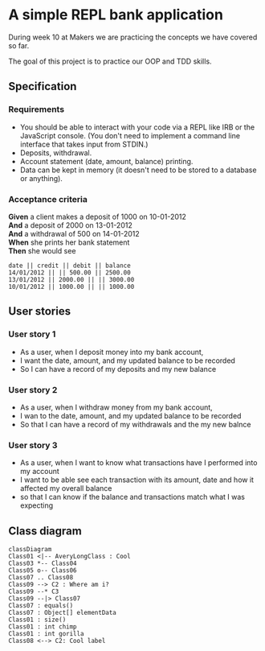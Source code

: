 # A simple REPL bank application

During week 10 at Makers we are practicing the concepts we have covered so far. 

The goal of this project is to practice our OOP and TDD skills.

## Specification

### Requirements

* You should be able to interact with your code via a REPL like IRB or the JavaScript console.  (You don't need to implement a command line interface that takes input from STDIN.)
* Deposits, withdrawal.
* Account statement (date, amount, balance) printing.
* Data can be kept in memory (it doesn't need to be stored to a database or anything).

### Acceptance criteria

**Given** a client makes a deposit of 1000 on 10-01-2012  
**And** a deposit of 2000 on 13-01-2012  
**And** a withdrawal of 500 on 14-01-2012  
**When** she prints her bank statement  
**Then** she would see

```
date || credit || debit || balance
14/01/2012 || || 500.00 || 2500.00
13/01/2012 || 2000.00 || || 3000.00
10/01/2012 || 1000.00 || || 1000.00
```


## User stories

### User story 1

* As a user, when I deposit money into my bank account, 
* I want the date,  amount, and my updated balance to be recorded
* So I can have a record of my deposits and my new balance

### User story 2

* As a user, when I withdraw money from my bank account, 
* I wan to the date, amount, and my updated balance to be recorded
* So that I can have a record of my withdrawals and the my new balnce

### User story 3

* As a user, when I want to know what transactions have I performed into my account
* I want to be able see each transaction with its amount, date and how it affected my overall balance
* so that I can know if the balance and transactions match what I was expecting

## Class diagram

```mermaid
classDiagram
Class01 <|-- AveryLongClass : Cool
Class03 *-- Class04
Class05 o-- Class06
Class07 .. Class08
Class09 --> C2 : Where am i?
Class09 --* C3
Class09 --|> Class07
Class07 : equals()
Class07 : Object[] elementData
Class01 : size()
Class01 : int chimp
Class01 : int gorilla
Class08 <--> C2: Cool label